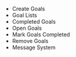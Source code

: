 
- Create Goals
- Goal Lists
- Completed Goals
- Open Goals
- Mark Goals Completed
- Remove Goals
- Message System
